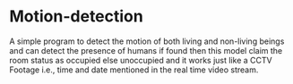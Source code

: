 # Motion-detection
A simple program to detect the motion of both living and non-living beings and can detect the presence of humans if found then this model claim the room status as occupied else unoccupied and it works just like a CCTV Footage i.e., time and date mentioned in the real time video stream.
